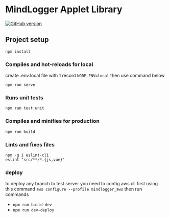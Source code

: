 # MindLogger Applet Library


[![GitHub version](https://img.shields.io/github/tag/ChildMindInstitute/mindlogger-applet-library.svg)](https://github.com/ChildMindInstitute/mindlogger-library/releases)

## Project setup
```
npm install
```

### Compiles and hot-reloads for local
create .env.local file with 1 record ```NODE_ENV=local```
then use command below
```
npm run serve
```

### Runs unit tests
```
npm run test:unit
```

### Compiles and minifies for production
```
npm run build
```

### Lints and fixes files
```
npm -g i eslint-cli
eslint "src/**/*.{js,vue}"
```
### deploy
to deploy any branch to test server you need to config aws cli first
using this command
```aws configure --profile mindlogger_aws```
then run commands
- ```npm run build-dev```
- ```npm run dev-deploy```
